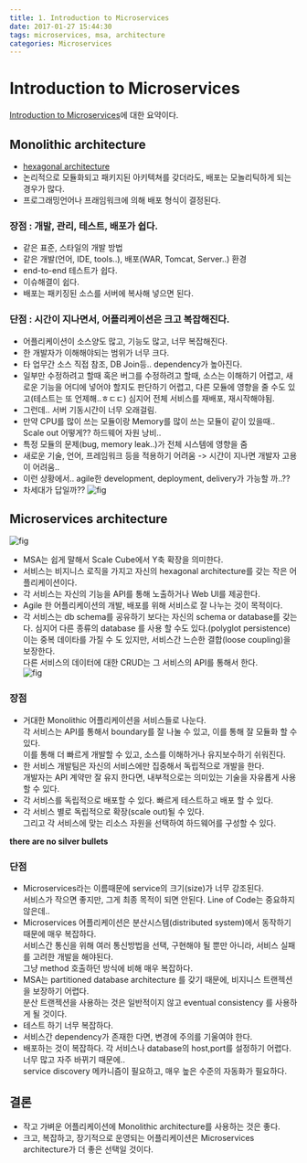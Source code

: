 ```yaml
---
title: 1. Introduction to Microservices
date: 2017-01-27 15:44:30
tags: microservices, msa, architecture
categories: Microservices
---
```


# Introduction to Microservices
[Introduction to Microservices](https://www.nginx.com/blog/introduction-to-microservices/)에 대한 요약이다.

## Monolithic architecture
- [hexagonal architecture](http://www.infoq.com/news/2014/10/exploring-hexagonal-architecture)
- 논리적으로 모듈화되고 패키지된 아키텍쳐를 갖더라도, 배포는 모놀리틱하게 되는 경우가 많다.
- 프로그래밍언어나 프래임워크에 의해 배포 형식이 결정된다.

### 장점 : 개발, 관리, 테스트, 배포가 쉽다.
- 같은 표준, 스타일의 개발 방법
- 같은 개발(언어, IDE, tools..), 배포(WAR, Tomcat, Server..) 환경
- end-to-end 테스트가 쉽다.
- 이슈해결이 쉽다.
- 배포는 패키징된 소스를 서버에 복사해 넣으면 된다.

### 단점 : 시간이 지나면서, 어플리케이션은 크고 복잡해진다.
- 어플리케이션이 소스양도 많고, 기능도 많고, 너무 복잡해진다.
- 한 개발자가 이해해야되는 범위가 너무 크다.
- 타 업무간 소스 직접 참조, DB Join등.. dependency가 높아진다.
- 일부만 수정하려고 할때 혹은 버그를 수정하려고 할때,
  소스는 이해하기 어렵고, 새로운 기능을 어디에 넣어야 할지도 판단하기 어렵고,
  다른 모듈에 영향을 줄 수도 있고(테스트는 또 언제해..ㅎㄷㄷ)
  심지어 전체 서비스를 재배포, 재시작해야됨.
- 그런데.. 서버 기동시간이 너무 오래걸림.
- 만약 CPU를 많이 쓰는 모듈이랑 Memory를 많이 쓰는 모듈이 같이 있을때..
  Scale out 어떻게?? 하드웨어 자원 낭비..
- 특정 모듈의 문제(bug, memory leak..)가 전체 시스템에 영향을 줌
- 새로운 기술, 언어, 프레임워크 등을 적용하기 어려움 -> 시간이 지나면 개발자 고용이 어려움..
- 이런 상황에서.. agile한 development, deployment, delivery가 가능할 까..??
- 차세대가 답일까??
![fig](https://thetelltalemind.files.wordpress.com/2014/12/the-monolith-monsters1.jpg "Monolith Monsters")

## Microservices architecture
![fig](https://www.nginx.com/wp-content/uploads/2015/05/Graph-05-e1431978489626.png "Scale Cube")
- MSA는 쉽게 말해서 Scale Cube에서 Y축 확장을 의미한다.
- 서비스는 비지니스 로직을 가지고 자신의 hexagonal architecture를 갖는 작은 어플리케이션이다.
- 각 서비스는 자신의 기능을 API를 통해 노출하거나 Web UI를 제공한다.
- Agile 한 어플리케이션의 개발, 배포를 위해 서비스로 잘 나누는 것이 목적이다.
- 각 서비스는 db schema를 공유하기 보다는 자신의 schema or database를 갖는다.
  심지어 다른 종류의 database 를 사용 할 수도 있다.(polyglot persistence)  
  이는 중복 데이타를 가질 수 도 있지만, 서비스간 느슨한 결합(loose coupling)을 보장한다.  
  다른 서비스의 데이터에 대한 CRUD는 그 서비스의 API를 통해서 한다.  
![fig](https://www.nginx.com/wp-content/uploads/2015/05/Graph-04-e1431978528901.png "")


### 장점
- 거대한 Monolithic 어플리케이션을 서비스들로 나눈다.  
  각 서비스는 API를 통해서 boundary를 잘 나눌 수 있고, 이를 통해 잘 모듈화 할 수 있다.  
  이를 통해 더 빠르게 개발할 수 있고, 소스를 이해하거나 유지보수하기 쉬워진다.  
- 한 서비스 개발팀은 자신의 서비스에만 집중해서 독립적으로 개발을 한다.  
   개발자는 API 계약만 잘 유지 한다면, 내부적으로는 의미있는 기술을 자유롭게 사용 할 수 있다.
- 각 서비스를 독립적으로 배포할 수 있다. 빠르게 테스트하고 배포 할 수 있다.  
- 각 서비스 별로 독립적으로 확장(scale out)될 수 있다.  
   그리고 각 서비스에 맞는 리소스 자원을 선택하여 하드웨어를 구성할 수 있다.  

**there are no silver bullets**
### 단점
- Microservices라는 이름때문에 service의 크기(size)가 너무 강조된다.  
   서비스가 작으면 좋지만, 그게 최종 목적이 되면 안된다. Line of Code는 중요하지 않은데..  
- Microservices 어플리케이션은 분산시스템(distributed system)에서 동작하기 때문에 매우 복잡하다.  
   서비스간 통신을 위해 여러 통신방법을 선택, 구현해야 될 뿐만 아니라, 서비스 실패를 고려한 개발을 해야된다.   
   그냥 method 호출하던 방식에 비해 매우 복잡하다.  
- MSA는 partitioned database architecture 를 갖기 때문에, 비지니스 트랜젝션을 보장하기 어렵다.  
   분산 트랜젝션을 사용하는 것은 일반적이지 않고 eventual consistency 를 사용하게 될 것이다.
- 테스트 하기 너무 복잡하다.
- 서비스간 dependency가 존재한 다면, 변경에 주의를 기울여야 한다.
- 배포하는 것이 복잡하다. 각 서비스나 database의 host,port를 설정하기 어렵다. 너무 많고 자주 바뀌기 때문에..  
   service discovery 메카니즘이 필요하고, 매우 높은 수준의 자동화가 필요하다.  

## 결론
- 작고 가벼운 어플리케이션에 Monolithic architecture를 사용하는 것은 좋다.
- 크고, 복잡하고, 장기적으로 운영되는 어플리케이션은 Microservices architecture가 더 좋은 선택일 것이다.
